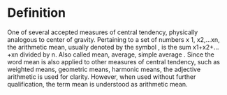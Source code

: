 # Definition

One of several accepted measures of central tendency, physically
analogous to center of gravity. Pertaining to a set of numbers x 1,
x2,…xn, the arithmetic mean, usually denoted by the symbol , is the sum
x1+x2+…+xn divided by n. Also called mean, average, simple average .
Since the word mean is also applied to other measures of central
tendency, such as weighted means, geometric means, harmonic means, the
adjective arithmetic is used for clarity. However, when used without
further qualification, the term mean is understood as arithmetic mean.
